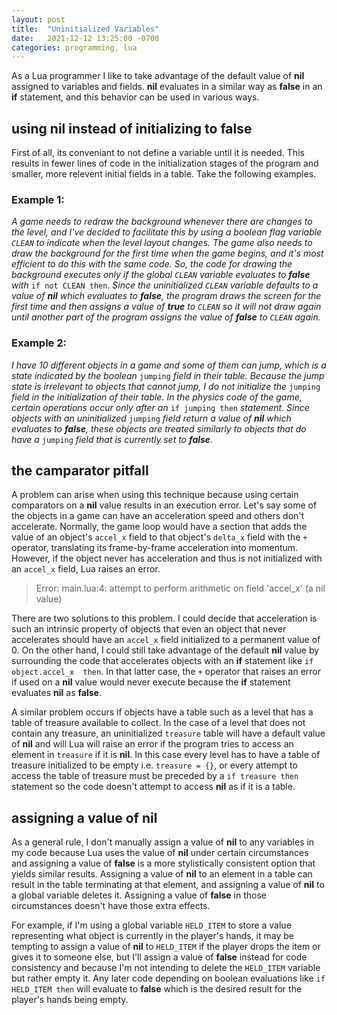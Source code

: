 ```yaml
---
layout: post
title:  "Uninitialized Variables"
date:   2021-12-12 13:25:00 -0700
categories: programming, lua
---
```


As a Lua programmer I like to take advantage of the default value of 
**nil** assigned to variables and fields. **nil** evaluates in a similar 
way as **false** in an **if** statement, and this behavior can be used 
in various ways.

## using **nil** instead of initializing to **false**

First of all, its conveniant to not define a variable until it is 
needed. This results in fewer lines of code in the initialization stages 
of the program and smaller, more relevent initial fields in a table. 
Take the following examples.

### Example 1:

*A game needs to redraw the background whenever there are changes to the 
level, and I've decided to facilitate this by using a boolean flag 
variable `CLEAN` to indicate when the level layout changes. The game 
also needs to draw the background for the first time when the game 
begins, and it's most efficient to do this with the same code. So, the 
code for drawing the background executes only if the global `CLEAN` 
variable evaluates to **false** with* `if not CLEAN then`. *Since the 
uninitialized `CLEAN` variable defaults to a value of **nil** which 
evaluates to **false**, the program draws the screen for the first time 
and then assigns a value of **true** to `CLEAN` so it will not draw 
again until another part of the program assigns the value of **false** 
to `CLEAN` again.*

### Example 2:

*I have 10 different objects in a game and some of them can jump, which 
is a state indicated by the boolean* `jumping` *field in their table. 
Because the jump state is irrelevant to objects that cannot jump, I do 
not initialize the* `jumping` *field in the initialization of their 
table. In the physics code of the game, certain operations occur only 
after an* `if jumping then` *statement. Since objects with an 
uninitialized* `jumping` *field return a value of **nil** which 
evaluates to **false**, these objects are treated similarly to objects 
that do have a* `jumping` *field that is currently set to **false**.*

## the camparator pitfall

A problem can arise when using this technique because using certain 
comparators on a **nil** value results in an execution error. Let's say 
some of the objects in a game can have an acceleration speed and others 
don't accelerate. Normally, the game loop would have a section that adds 
the value of an object's `accel_x` field to that object's `delta_x` 
field with the `+` operator, translating its frame-by-frame acceleration 
into momentum. However, if the object never has acceleration and thus is 
not initialized with an `accel_x` field, Lua raises an error.

> Error: main.lua:4: attempt to perform arithmetic on field 'accel_x' (a 
> nil value)

There are two solutions to this problem. I could decide that 
acceleration is such an intrinsic property of objects that even an 
object that never accelerates should have an `accel_x` field initialized 
to a permanent value of 0. On the other hand, I could still take 
advantage of the default **nil** value by surrounding the code that 
accelerates objects with an **if** statement like `if object.accel_x 
then`. In that latter case, the `+` operator that raises an error if 
used on a **nil** value would never execute because the **if** statement 
evaluates **nil** as **false**.

A similar problem occurs if objects have a table such as a level that 
has a table of treasure available to collect. In the case of a level 
that does not contain any treasure, an uninitialized `treasure` table 
will have a default value of **nil** and will Lua will raise an error if 
the program tries to access an element in `treasure` if it is **nil**. 
In this case every level has to have a table of treasure initialized to 
be empty i.e. `treasure = {}`, or every attempt to access the table of 
treasure must be preceded by a `if treasure then` statement so the code 
doesn't attempt to access **nil** as if it is a table.

## assigning a value of **nil**

As a general rule, I don't manually assign a value of **nil** to any 
variables in my code because Lua uses the value of **nil** under certain 
circumstances and assigning a value of **false** is a more stylistically 
consistent option that yields similar results. Assigning a value of 
**nil** to an element in a table can result in the table terminating at 
that element, and assigning a value of **nil** to a global variable 
deletes it. Assigning a value of **false** in those circumstances 
doesn't have those extra effects.

For example, if I'm using a global variable `HELD_ITEM` to store a value 
representing what object is currently in the player's hands, it may be 
tempting to assign a value of **nil** to `HELD_ITEM` if the player drops 
the item or gives it to someone else, but I'll assign a value of 
**false** instead for code consistency and because I'm not intending to 
delete the `HELD_ITEM` variable but rather empty it. Any later code 
depending on boolean evaluations like `if HELD_ITEM then` will evaluate 
to **false** which is the desired result for the player's hands being 
empty.
